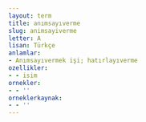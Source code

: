 ```yaml
---
layout: term
title: anımsayıverme
slug: animsayiverme
letter: A
lisan: Türkçe
anlamlar:
- Anımsayıvermek işi; hatırlayıverme
ozellikler:
- - isim
ornekler:
- - ''
orneklerkaynak:
- - ''
---
```

